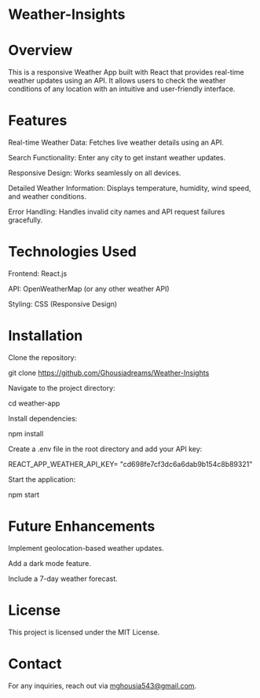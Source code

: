 # Weather-Insights
# Overview

This is a responsive Weather App built with React that provides real-time weather updates using an API. It allows users to check the weather conditions of any location with an intuitive and user-friendly interface.

# Features

Real-time Weather Data: Fetches live weather details using an API.

Search Functionality: Enter any city to get instant weather updates.

Responsive Design: Works seamlessly on all devices.

Detailed Weather Information: Displays temperature, humidity, wind speed, and weather conditions.

Error Handling: Handles invalid city names and API request failures gracefully.

# Technologies Used

Frontend: React.js

API: OpenWeatherMap (or any other weather API)

Styling: CSS (Responsive Design)

# Installation

Clone the repository:

git clone https://github.com/Ghousiadreams/Weather-Insights

Navigate to the project directory:

cd weather-app

Install dependencies:

npm install

Create a .env file in the root directory and add your API key:

REACT_APP_WEATHER_API_KEY= "cd698fe7cf3dc6a6dab9b154c8b89321"

Start the application:

npm start

# Future Enhancements

Implement geolocation-based weather updates.

Add a dark mode feature.

Include a 7-day weather forecast.

# License

This project is licensed under the MIT License.

# Contact

For any inquiries, reach out via mghousia543@gmail.com.


